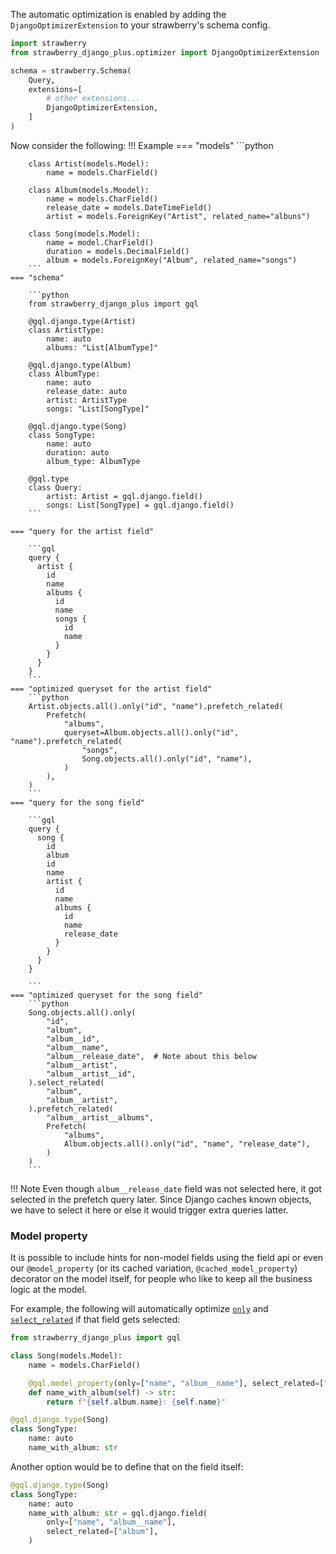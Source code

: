 
The automatic optimization is enabled by adding the `DjangoOptimizerExtension` to your
strawberry's schema config.


```python
import strawberry
from strawberry_django_plus.optimizer import DjangoOptimizerExtension

schema = strawberry.Schema(
    Query,
    extensions=[
        # other extensions...
        DjangoOptimizerExtension,
    ]
)
```

Now consider the following:
!!! Example
    === "models"
        ```python

        class Artist(models.Model):
            name = models.CharField()
        
        class Album(models.Moodel):
            name = models.CharField()
            release_date = models.DateTimeField()
            artist = models.ForeignKey("Artist", related_name="albuns")
        
        class Song(models.Model):
            name = model.CharField()
            duration = models.DecimalField()
            album = models.ForeignKey("Album", related_name="songs")
        ```
    === "schema"
    
        ```python
        from strawberry_django_plus import gql
        
        @gql.django.type(Artist)
        class ArtistType:
            name: auto
            albums: "List[AlbumType]"
        
        @gql.django.type(Album)
        class AlbumType:
            name: auto
            release_date: auto
            artist: ArtistType
            songs: "List[SongType]"
        
        @gql.django.type(Song)
        class SongType:
            name: auto
            duration: auto
            album_type: AlbumType
        
        @gql.type
        class Query:
            artist: Artist = gql.django.field()
            songs: List[SongType] = gql.django.field()
        ```

    === "query for the artist field"

        ```gql
        query {
          artist {
            id
            name
            albums {
              id
              name
              songs {
                id
                name
              }
            }
          }
        }
        ```
    === "optimized queryset for the artist field"
        ```python
        Artist.objects.all().only("id", "name").prefetch_related(
            Prefetch(
                "albums",
                queryset=Album.objects.all().only("id", "name").prefetch_related(
                    "songs",
                    Song.objects.all().only("id", "name"),
                )
            ),
        )
        ```
    === "query for the song field"

        ```gql
        query {
          song {
            id
            album
            id
            name
            artist {
              id
              name
              albums {
                id
                name
                release_date
              }
            }
          }
        }

        ```
    === "optimized queryset for the song field"
        ```python
        Song.objects.all().only(
            "id",
            "album",
            "album__id",
            "album__name",
            "album__release_date",  # Note about this below
            "album__artist",
            "album__artist__id",
        ).select_related(
            "album",
            "album__artist",
        ).prefetch_related(
            "album__artist__albums",
            Prefetch(
                "albums",
                Album.objects.all().only("id", "name", "release_date"),
            )
        )
        ```

!!! Note
    Even though `album__release_date` field was not selected here, it got selected
    in the prefetch query later. Since Django caches known objects, we have to select it here or
    else it would trigger extra queries latter.

### Model property

It is possible to include hints for non-model fields using the field api or even our
`@model_property` (or its cached variation, `@cached_model_property`) decorator on the model
itself, for people who like to keep all the business logic at the model.

For example, the following will automatically optimize [`only`](https://docs.djangoproject.com/en/4.0/ref/models/querysets/#only) and [`select_related`](https://docs.djangoproject.com/en/4.0/ref/models/querysets/#django.db.models.query.QuerySet.select_related) if that
field gets selected:

```python
from strawberry_django_plus import gql

class Song(models.Model):
    name = models.CharField()

    @gql.model_property(only=["name", "album__name"], select_related=["album"])
    def name_with_album(self) -> str:
        return f"{self.album.name}: {self.name}"

@gql.django.type(Song)
class SongType:
    name: auto
    name_with_album: str
```

Another option would be to define that on the field itself:

```python
@gql.django.type(Song)
class SongType:
    name: auto
    name_with_album: str = gql.django.field(
        only=["name", "album__name"],
        select_related=["album"],
    )
```